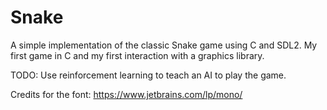 # Snake

A simple implementation of the classic Snake game using C and SDL2.
My first game in C and my first interaction with a graphics library.

TODO: Use reinforcement learning to teach an AI to play the game.


Credits for the font:
https://www.jetbrains.com/lp/mono/
